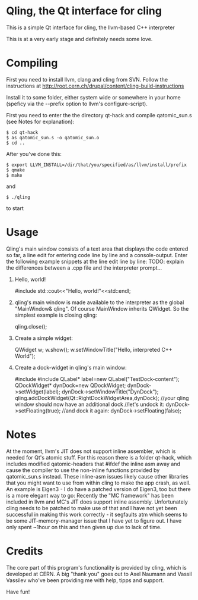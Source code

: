 Qling, the Qt interface for cling
=================================

This is a simple Qt interface for cling, the llvm-based C++ interpreter

This is at a very early stage and definitely needs some love.


Compiling
==========

First you need to install llvm, clang and cling from SVN. Follow the instructions at
http://root.cern.ch/drupal/content/cling-build-instructions

Install it to some folder, either system wide or somewhere in your home (speficy via the --prefix option to llvm's configure-script).

First you need to enter the the directory qt-hack and compile qatomic_sun.s (see Notes for explanation):

	$ cd qt-hack
	$ as qatomic_sun.s -o qatomic_sun.o
	$ cd ..

After you've done this:

	$ export LLVM_INSTALL=/dir/that/you/specified/as/llvm/install/prefix
	$ qmake
	$ make

and

	$ ./qling

to start


Usage
=====

Qling's main window consists of a text area that displays the code entered so far, a line edit for entering code line by line and a console-output. Enter the following example snippets at the line edit line by line:
TODO: explain the differences between a .cpp file and the interpreter prompt...

1) Hello, world!

	#include <iostream>
	std::cout<<"Hello, world!"<<std::endl;


2) qling's main window is made available to the interpreter as the global "MainWindow& qling". Of course MainWindow inherits QWidget. So the simplest example is closing qling:

	qling.close();


3) Create a simple widget:

	QWidget w;
	w.show();
	w.setWindowTitle("Hello, interpreted C++ World");


4) Create a dock-widget in qling's main window:

	#include <QLabel>
	#include <QDockWidget>
	QLabel* label=new QLabel("TestDock-content");
	QDockWidget* dynDock=new QDockWidget;
	dynDock->setWidget(label);
	dynDock->setWindowTitle("DynDock");
	qling.addDockWidget(Qt::RightDockWidgetArea,dynDock);
	//your qling window should now have an additional dock
	//let's undock it:
	dynDock->setFloating(true);
	//and dock it again:
	dynDock->setFloating(false);



Notes
=====

At the moment, llvm's JIT does not support inline assembler, which is needed for Qt's atomic stuff. For this reason there is a folder qt-hack, which includes modified qatomic-headers that #ifdef the inline asm away and cause the compiler to use the non-inline functions provided by qatomic_sun.s instead.
These inline-asm issues likely cause other libraries that you might want to use from within cling to make the app crash, as well. An example is Eigen3 - I do have a patched version of Eigen3, too but there is a more elegant way to go:
Recently the "MC framework" has been included in llvm and MC's JIT does support inline assembly. Unfortunately cling needs to be patched to make use of that and I have not yet been successful in making this work correctly - it segfaults atm which seems to be some JIT-memory-manager issue that I have yet to figure out. I have only spent ~1hour on this and then given up due to lack of time.


Credits
=======

The core part of this program's functionality is provided by cling, which is developed at CERN.
A big "thank you" goes out to Axel Naumann and Vassil Vassilev who've been providing me with help, tipps and support.


Have fun!

